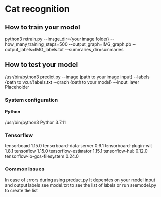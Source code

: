 # Cat recognition

## How to train your model
python3 retrain.py --image_dir={your image folder} --how_many_training_steps=500 --output_graph=IMG_graph.pb --output_labels=IMG_labels.txt --summaries_dir=summaries

## How to test your model
/usr/bin/python3 predict.py --image {path to your image input} --labels {path to your/}abels.txt --graph {path to your model} --input_layer Placeholder

### System configuration
#### Python
/usr/bin/python3
Python 3.7.11

### Tensorflow
tensorboard                  1.15.0
tensorboard-data-server      0.6.1
tensorboard-plugin-wit       1.8.1
tensorflow                   1.15.0
tensorflow-estimator         1.15.1
tensorflow-hub               0.12.0
tensorflow-io-gcs-filesystem 0.24.0

### Common issues
In case of errors during using preduct.py
It dependes on your model input and output labels
see model.txt to see the list of labels or run seemodel.py to create the list
